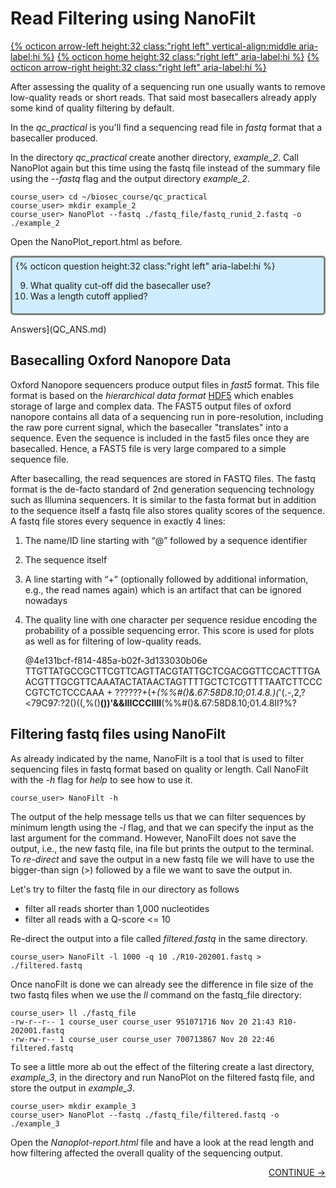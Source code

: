 # Read Filtering using NanoFilt

[{% octicon arrow-left height:32 class:"right left" vertical-align:middle aria-label:hi %}](QC_N.md) [{% octicon home height:32 class:"right left" aria-label:hi %}](index.md) [{% octicon arrow-right height:32 class:"right left" aria-label:hi %}](ASS.md)

After assessing the quality of a sequencing run one usually wants to remove low-quality reads or short reads. That said most basecallers already apply some kind of quality filtering by default.

In the *qc_practical* is you'll find a sequencing read file in *fastq* format that a basecaller produced. 

In the directory *qc_practical* create another directory, *example_2*. Call NanoPlot again but this time using the fastq file instead of the summary file using the *--fastq* flag and the output directory *example_2*.

    course_user> cd ~/biosec_course/qc_practical
    course_user> mkdir example_2
    course_user> NanoPlot --fastq ./fastq_file/fastq_runid_2.fastq -o ./example_2
 
Open the NanoPlot_report.html as before. 

<div style="background-color:#cfedfe;border-radius:5px;border-style:solid;border-color:gray;padding:5px">
  {% octicon question height:32 class:"right left" aria-label:hi %}
  <ol start=9>
    <li>What quality cut-off did the basecaller use?</li>
    <li>Was a length cutoff applied?</li>
  </ol>
</div>

Answers](QC_ANS.md)

## Basecalling Oxford Nanopore Data

Oxford Nanopore sequencers produce output files in *fast5* format. This file format is based on the *hierarchical data format* [HDF5](https://en.wikipedia.org/wiki/Hierarchical_Data_Format) which enables storage of large and complex data. The FAST5 output files of oxford nanopore contains all data of a sequencing run in pore-resolution, including the raw pore current signal, which the basecaller "translates" into a sequence. Even the sequence is included in the fast5 files once they are basecalled. Hence, a FAST5 file is very large compared to a simple sequence file.

After basecalling, the read sequences are stored in FASTQ files. The fastq format is the de-facto standard of 2nd generation sequencing technology such as Illumina sequencers. It is similar to the fasta format but in addition to the sequence itself a fastq file also stores quality scores of the sequence. A fastq file stores every sequence in exactly 4 lines:
 1. The name/ID line starting with “@” followed by a sequence identifier
 2. The sequence itself
 3. A line starting with “+” (optionally followed by additional information, e.g., the read names again) which is an artifact that can be ignored nowadays
 4. The quality line with one character per sequence residue encoding the probability of a possible sequencing error. This score is used for plots as well as for filtering of low-quality reads. 

    @4e131bcf-f814-485a-b02f-3d133030b06e
    TTGTTATGCCGCTTCGTTCAGTTACGTATTGCTCGACGGTTCCACTTTGAACGTTTGCGTTCAAATACTATAACTAGTTTTGCTCTCGTTTTAATCTTCCCCGTCTCTCCCAAA
    +
    ??????+(+*(%%#()&.67:58D8.10;01.4.8.)(*'(.-,2,?<79C97:?2()((,%()**())'&&IIICCCIIII**(%%#()&.67:58D8.10;01.4.8II?%?



## Filtering fastq files using NanoFilt

As already indicated by the name, NanoFilt is a tool that is used to filter sequencing files in fastq format based on quality or length. Call NanoFilt with the *-h* flag for *help* to see how to use it.

    course_user> NanoFilt -h

The output of the help message tells us that we can filter sequences by minimum length using the *-l* flag, and that we can specify the input as the last argument for the command. However, NanoFilt does not save the output, i.e., the new fastq file, ina  file but prints the output to the terminal. To *re-direct* and save the output in a new fastq file we will have to use the bigger-than sign (>) followed by a file we want to save the output in. 

Let's try to filter the fastq file in our directory as follows
 * filter all reads shorter than 1,000 nucleotides
 * filter all reads with a Q-score <= 10

Re-direct the output into a file called *filtered.fastq* in the same directory.

    course_user> NanoFilt -l 1000 -q 10 ./R10-202001.fastq > ./filtered.fastq

Once nanoFilt is done we can already see the difference in file size of the two fastq files when we use the *ll* command on the fastq_file directory:

    course_user> ll ./fastq_file
    -rw-r--r-- 1 course_user course_user 951071716 Nov 20 21:43 R10-202001.fastq 
    -rw-rw-r-- 1 course_user course_user 700713867 Nov 20 22:46 filtered.fastq

To see a little more ab out the effect of the filtering create a last directory, *example_3*, in the directory and run NanoPlot on the filtered fastq file, and store the output in *example_3*.


    course_user> mkdir example_3
    course_user> NanoPlot --fastq ./fastq_file/filtered.fastq -o ./example_3

Open the *Nanoplot-report.html* file and have a look at the read length and how filtering affected the overall quality of the sequencing output.


<p align="right"><a href="https://bluemountainsanalytics.github.io/bma_ont_biosec_2022/ASS.html">CONTINUE -></a>
</p>

